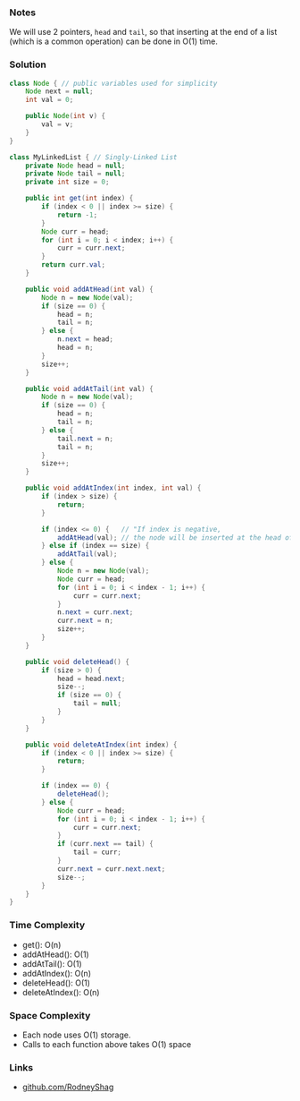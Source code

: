 ### Notes

We will use 2 pointers, `head` and `tail`, so that inserting at the end of a list (which is a common operation) can be done in O(1) time.

### Solution

```java
class Node { // public variables used for simplicity
    Node next = null;
    int val = 0;

    public Node(int v) {
        val = v;
    }
}

class MyLinkedList { // Singly-Linked List
    private Node head = null;
    private Node tail = null;
    private int size = 0;

    public int get(int index) {
        if (index < 0 || index >= size) {
            return -1;
        }
        Node curr = head;
        for (int i = 0; i < index; i++) {
            curr = curr.next;
        }
        return curr.val;
    }

    public void addAtHead(int val) {
        Node n = new Node(val);
        if (size == 0) {
            head = n;
            tail = n;
        } else {
            n.next = head;
            head = n;
        }
        size++;
    }

    public void addAtTail(int val) {
        Node n = new Node(val);
        if (size == 0) {
            head = n;
            tail = n;
        } else {
            tail.next = n;
            tail = n;
        }
        size++;
    }

    public void addAtIndex(int index, int val) {
        if (index > size) {
            return;
        }

        if (index <= 0) {   // "If index is negative,
            addAtHead(val); // the node will be inserted at the head of the list."
        } else if (index == size) {
            addAtTail(val);
        } else {
            Node n = new Node(val);
            Node curr = head;
            for (int i = 0; i < index - 1; i++) {
                curr = curr.next;
            }
            n.next = curr.next;
            curr.next = n;
            size++;
        }
    }

    public void deleteHead() {
        if (size > 0) {
            head = head.next;
            size--;
            if (size == 0) {
                tail = null;
            }
        }
    }

    public void deleteAtIndex(int index) {
        if (index < 0 || index >= size) {
            return;
        }

        if (index == 0) {
            deleteHead();
        } else {
            Node curr = head;
            for (int i = 0; i < index - 1; i++) {
                curr = curr.next;
            }
            if (curr.next == tail) {
                tail = curr;
            }
            curr.next = curr.next.next;
            size--;
        }
    }
}
```

### Time Complexity

- get(): O(n)
- addAtHead(): O(1)
- addAtTail(): O(1)
- addAtIndex(): O(n)
- deleteHead(): O(1)
- deleteAtIndex(): O(n)

### Space Complexity

- Each node uses O(1) storage.
- Calls to each function above takes O(1) space

### Links

- [github.com/RodneyShag](https://github.com/RodneyShag)

